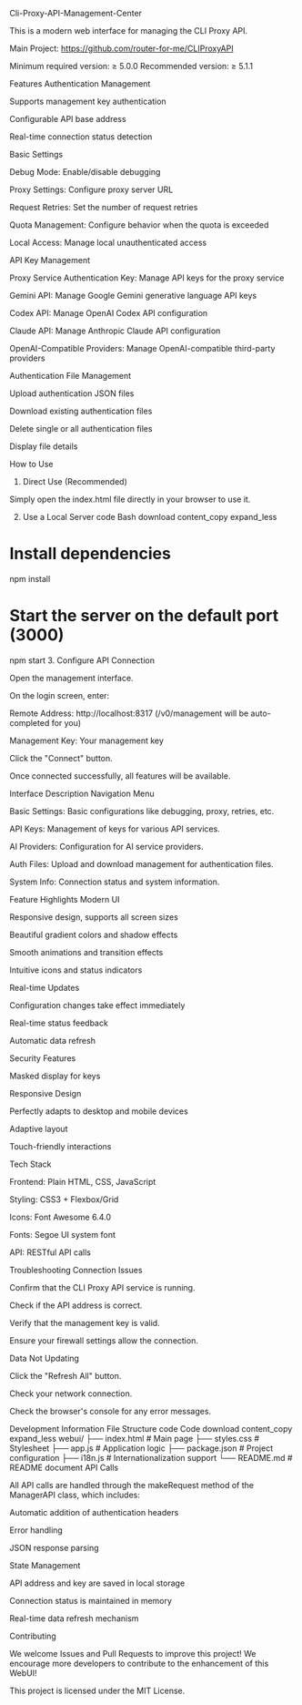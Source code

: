 Cli-Proxy-API-Management-Center

This is a modern web interface for managing the CLI Proxy API.

Main Project:
https://github.com/router-for-me/CLIProxyAPI

Minimum required version: ≥ 5.0.0
Recommended version: ≥ 5.1.1

Features
Authentication Management

Supports management key authentication

Configurable API base address

Real-time connection status detection

Basic Settings

Debug Mode: Enable/disable debugging

Proxy Settings: Configure proxy server URL

Request Retries: Set the number of request retries

Quota Management: Configure behavior when the quota is exceeded

Local Access: Manage local unauthenticated access

API Key Management

Proxy Service Authentication Key: Manage API keys for the proxy service

Gemini API: Manage Google Gemini generative language API keys

Codex API: Manage OpenAI Codex API configuration

Claude API: Manage Anthropic Claude API configuration

OpenAI-Compatible Providers: Manage OpenAI-compatible third-party providers

Authentication File Management

Upload authentication JSON files

Download existing authentication files

Delete single or all authentication files

Display file details

How to Use
1. Direct Use (Recommended)

Simply open the index.html file directly in your browser to use it.

2. Use a Local Server
code
Bash
download
content_copy
expand_less
# Install dependencies
npm install

# Start the server on the default port (3000)
npm start
3. Configure API Connection

Open the management interface.

On the login screen, enter:

Remote Address: http://localhost:8317 (/v0/management will be auto-completed for you)

Management Key: Your management key

Click the "Connect" button.

Once connected successfully, all features will be available.

Interface Description
Navigation Menu

Basic Settings: Basic configurations like debugging, proxy, retries, etc.

API Keys: Management of keys for various API services.

AI Providers: Configuration for AI service providers.

Auth Files: Upload and download management for authentication files.

System Info: Connection status and system information.

Feature Highlights
Modern UI

Responsive design, supports all screen sizes

Beautiful gradient colors and shadow effects

Smooth animations and transition effects

Intuitive icons and status indicators

Real-time Updates

Configuration changes take effect immediately

Real-time status feedback

Automatic data refresh

Security Features

Masked display for keys

Responsive Design

Perfectly adapts to desktop and mobile devices

Adaptive layout

Touch-friendly interactions

Tech Stack

Frontend: Plain HTML, CSS, JavaScript

Styling: CSS3 + Flexbox/Grid

Icons: Font Awesome 6.4.0

Fonts: Segoe UI system font

API: RESTful API calls

Troubleshooting
Connection Issues

Confirm that the CLI Proxy API service is running.

Check if the API address is correct.

Verify that the management key is valid.

Ensure your firewall settings allow the connection.

Data Not Updating

Click the "Refresh All" button.

Check your network connection.

Check the browser's console for any error messages.

Development Information
File Structure
code
Code
download
content_copy
expand_less
webui/
├── index.html      # Main page
├── styles.css      # Stylesheet
├── app.js          # Application logic
├── package.json    # Project configuration
├── i18n.js         # Internationalization support
└── README.md       # README document
API Calls

All API calls are handled through the makeRequest method of the ManagerAPI class, which includes:

Automatic addition of authentication headers

Error handling

JSON response parsing

State Management

API address and key are saved in local storage

Connection status is maintained in memory

Real-time data refresh mechanism

Contributing

We welcome Issues and Pull Requests to improve this project! We encourage more developers to contribute to the enhancement of this WebUI!

This project is licensed under the MIT License.